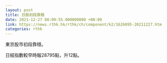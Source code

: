 ```yaml
---
layout: post
title: 日股初段靠穩
date: 2021-12-27 08:09:55.000000000 +08:00
link: https://news.rthk.hk/rthk/ch/component/k2/1626095-20211227.htm
categories: rthk
---
```


東京股市初段靠穩。

日經指數較早時報28795點，升12點。
